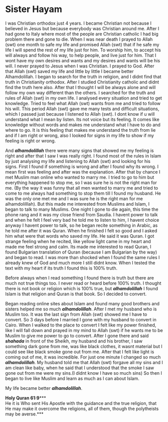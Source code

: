 Sister Hayam
============

I was Christian orthodox just 4 years. I became Christian not because I
believed in Jesus but because everybody was Christian around me. After I
had gone to Italy where most of the people are Christian catholic I had
big problem there and gone to die. When I was near death I prayed to
Allah (swt) one month to safe my life and promised Allah (swt) that if
he safe my life I will spend the rest of my life just for him. To
worship him, to accept his will always and follow his way, to help
people, and live just for him. That I wont have my own desires and wants
and my desires and wants will be his will. I never prayed to Jesus when
I was Christian. I prayed to God. After that Allah (swt) saved my life
and little by little I became better Alhamdolillah. I began to search
for the truth in religion, and I didnt find that truth in Christianity
orthodox. After I studied Christianity catholic and didnt find the truth
here also. After that I thought I will be always alone and will follow
my own way different than the others. I searched for the truth and rules
of Allah (swt) in my own life. I analysed every situation and tried to
get knowledge. Tried to feel what Allah (swt) wants from me and tried to
follow his will. This period Allah (swt) gave me many tests and
difficult situations, which I passed just because I listened to Allah
(swt). I dont know if u will understand what I mean by listen. Its not
voice but its feeling. It comes like knowledge without words and makes
me understand what I have to do and where to go. It is this feeling that
makes me understand the truth from lie and if I am right or wrong, also
I looked for signs in my life to show if my feeling is right or wrong.

And ***alhamdolillah*** there were many signs that showed me my feeling
is right and after that I saw I was really right. I found most of the
rules in Islam by just analysing my life and listening to Allah (swt)
and looking for his signs. First I found if something is wrong and after
I found why its wrong. I mean first was feeling and after was the
explanation. After that by chance I met Muslim man online who wanted to
marry me. I tried to go to him but everything happened to stop me, so I
was sure he is not the right man for me. (By the way it was funny that
all men wanted to marry me and tried to come to me always had something
to stop them till I found my husband. He was the only one met me and I
was sure he is the right man for me alhamdolilllah). But this made me
interested from Muslims and Islam, I began to talk to many Muslims. One
night I gone to die again, this time the phone rang and it was my close
friend from Saudia. I havent power to talk and when he felt I feel very
bad he told me to listen to him, I havent choice anyway I havent power
to talk, so he began recite something in Arabic, as he told me after it
was Quran. When he finished I felt so good and I asked him what were
that words who saved my life. He said it was Quran. I got strange
feeling when he recited, like yellow light came in my heart and made me
feel strong and calm. Its made me interested to read Quran, I found
Bulgarian translation of Quran (because I am Bulgarian by the way) and
began to read. I was more than shocked when I found the same rules I
already knew of God and much more I still didnt know. When I tested the
text with my heart if its truth I found this is 100% truth.

Before always when I read something I found there is truth but there are
much not true things too. I never read or heard before 100% truth. I
thought there is not book or religion which is 100% true, but
***alhamdolillah*** I found Islam is that religion and Quran is that
book. So I decided to convert.

Began reading online sites about Islam and found many good brothers and
sisters helped me so much ***alhamdolillah***. After I met my husband
who is Muslim too. It was the last sign from Allah (swt) showed me I
have to convert. So 3 days before I married I gone with my husband to
convert in Cairo. When I walked to the place to convert I felt like my
power finished, like I will fall down and prayed in my mind to Allah
(swt) if he wants me to be Muslim to give me power to go to convert.
After I gone there and said ***shahada*** in front of the Sheikh, my
husband and his brother, I saw something dark gone from me, was like
black clothes, it wasnt material but I could see like black smoke gone
out from me. After that I felt like light is coming out of me, it was
incredible. For just one minute I changed so much ***alhamdolillah***.
My husband told me that Allah (swt) forgave all my sins and I am clean
like baby, when he said that I understood that the smoke I saw gone out
from me were my sins.(I didnt know I have so much sins) So then I began
to live like Muslim and learn as much as I can about Islam.

My life became better ***alhamdolillah***.

**Holy Quran 61:9*****  
 He it is Who sent His Apostle with the guidance and the true religion,
that He may make it overcome the religions, all of them, though the
polytheists may be averse.***
